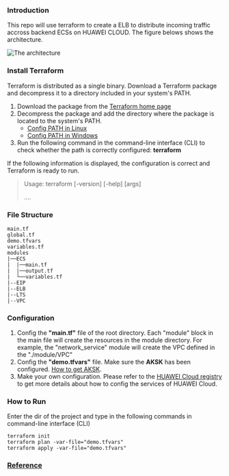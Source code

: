 ### Introduction
This repo will use terraform to create a ELB to distribute incoming traffic accross backend ECSs on HUAWEI CLOUD. The figure belows shows the architecture.

![The architecture](https://support.huaweicloud.com/intl/en-us/qs-elb/en-us_image_0198607819.png)


### Install Terraform
Terraform is distributed as a single binary. Download a Terraform package and decompress it to a directory included in your system's PATH. 
1. Download the package from the [Terraform home page](https://developer.hashicorp.com/terraform/downloads) 
2. Decompress the package and add the directory where the package is located to the system's PATH.
   * [Config PATH in Linux](https://stackoverflow.com/questions/14637979/how-to-permanently-set-path-on-linux-unix?spm=a2c4g.11186623.0.0.51777aa7jeVdin)
   * [Config PATH in Windows](https://stackoverflow.com/questions/1618280/where-can-i-set-path-to-make-exe-on-windows?spm=a2c4g.11186623.0.0.51777aa7jeVdin)
3. Run the following command in the command-line interface (CLI) to check whether the path is correctly configured:
**terraform**

If the following information is displayed, the configuration is correct and Terraform is ready to run.
>Usage: terraform [-version] [-help] <command> [args]
>
>....

### File Structure

```
main.tf 
global.tf
demo.tfvars
variables.tf
modules
|──ECS
|  |──main.tf
|  |──output.tf
|  └──variables.tf
|--EIP
|--ELB
|--LTS
|--VPC

```


### Configuration
1. Config the __"main.tf"__ file of the root directory. Each "module" block in the main file will create the resources in the module directory. For example, the "network_service" module will create the VPC defined in the "./module/VPC" 
2. Config the __"demo.tfvars"__ file. Make sure the **AKSK** has been configured. [How to get AKSK](https://support.huaweicloud.com/intl/en-us/usermanual-iam/iam_02_0003.html).
3. Make your own configuration. Please refer to the [HUAWEI Cloud registry](https://registry.terraform.io/providers/huaweicloud/huaweicloud/latest/docs
) to get more details about how to config the services of HUAWEI Cloud.



### How to Run
Enter the dir of the project and type in the following commands in command-line interface (CLI)
```
terraform init
terraform plan -var-file="demo.tfvars"
terraform apply -var-file="demo.tfvars"
```


### [Reference](https://support.huaweicloud.com/intl/zh-cn/qs-terraform/index.html)

